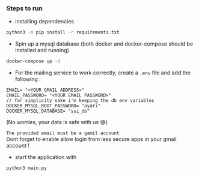 ### Steps to run
- installing dependencies
```bash
python3 -m pip install -r requirements.txt
```
- Spin up a mysql database (both docker and docker-compose should be installed and running)
```bash
docker-compose up -d 
```
- For the mailing service to work correctly, create a `.env` file and add the following :
```text
EMAIL= "<YOUR GMAIL ADDRESS>" 
EMAIL_PASSWORD= "<YOUR EMAIL PASSWORD>"
// for simplicity sake i'm keeping the db env variables
DOCKER_MYSQL_ROOT_PASSWORD= "ayari"
DOCKER_MYSQL_DATABASE= "ssi_db"
```
(No worries, your data is safe with us 😅)

`The provided email must be a gamil account` <br/>
Dont forget to enable allow login from less secure apps in your gmail account !


- start the application with 
```bash
python3 main.py 
```
